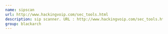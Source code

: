 ```yaml
---
name: sipscan
url: http://www.hackingvoip.com/sec_tools.html
description: sip scanner. URL : http://www.hackingvoip.com/sec_tools.html Groups : blackarch blackarch-windows blackarch-scanner blackarch-voip
group: blackarch
---
```

